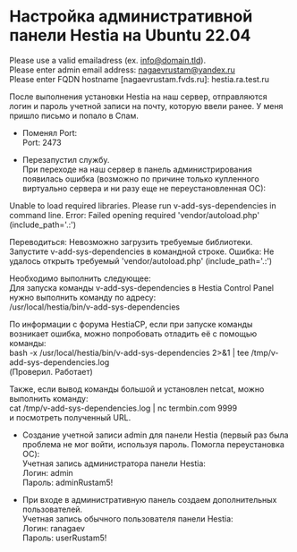 # Настройка административной панели Hestia на Ubuntu 22.04

Please use a valid emailadress (ex. info@domain.tld).  
Please enter admin email address: nagaevrustam@yandex.ru  
Please enter FQDN hostname [nagaevrustam.fvds.ru]: hestia.ra.test.ru  

После выполнения установки Hestia на наш сервер, отправляются логин и пароль учетной записи на почту, которую ввели ранее. У меня пришло письмо и попало в Спам.

* Поменял Port:  
Port: 2473

* Перезапустил службу.  
При переходе на наш сервер в панель администрирования появилась ошибка (возможно по причине только купленного виртуально сервера и ни разу еще не переустановленная ОС):

Unable to load required libraries. Please run v-add-sys-dependencies in command line. Error: Failed opening required 'vendor/autoload.php' (include_path='.:')

Переводиться: Невозможно загрузить требуемые библиотеки. Запустите v-add-sys-dependencies в командной строке. Ошибка: Не удалось открыть требуемый 'vendor/autoload.php' (include_path='.:')

Необходимо выполнить следующее:  
Для запуска команды v-add-sys-dependencies в Hestia Control Panel нужно выполнить команду по адресу:   
/usr/local/hestia/bin/v-add-sys-dependencies

По информации с форума HestiaCP, если при запуске команды возникает ошибка, можно попробовать отладить её с помощью команды:  
bash -x /usr/local/hestia/bin/v-add-sys-dependencies 2>&1 | tee /tmp/v-add-sys-dependencies.log  
(Проверил. Работает)

Также, если вывод команды большой и установлен netcat, можно выполнить команду:  
cat /tmp/v-add-sys-dependencies.log | nc termbin.com 9999  
 и посмотреть полученный URL.


* Создание учетной записи admin для панели Hestia (первый раз была проблема не мог войти, используя пароль. Помогла переустановка ОС):  
Учетная запись администратора панели Hestia:  
Логин: admin  
Пароль: adminRustam5!  

* При входе в административную панель создаем дополнительных пользователей.  
Учетная запись обычного пользователя панели Hestia:  
Логин: ranagaev  
Пароль: userRustam5!  
